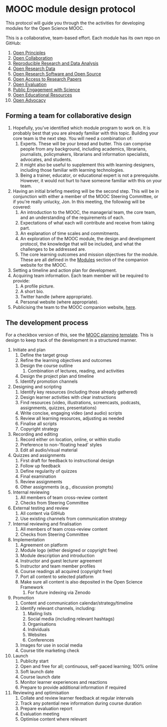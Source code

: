 # MOOC module design protocol

This protocol will guide you through the the activities for developing modules for the Open Science MOOC.

This is a collaborative, team-based effort. Each module has its own repo on GitHub:

1. [Open Principles](https://github.com/OpenScienceMOOC/Module-1-Open-Principles)
2. [Open Collaboration](https://github.com/OpenScienceMOOC/Module-2-Collaborative-Platforms)
3. [Reproducible Research and Data Analysis](https://github.com/OpenScienceMOOC/Module-3-Reproducible-Research-and-Data-Analysis)
4. [Open Research Data](https://github.com/OpenScienceMOOC/Module-4-Open-Research-Data)
5. [Open Research Software and Open Source](https://github.com/OpenScienceMOOC/Module-5-Open-Research-Software-and-Open-Source/)
6. [Open Access to Research Papers](https://github.com/OpenScienceMOOC/Module-6-Open-Access-to-Research-Papers)
7. [Open Evaluation](https://github.com/OpenScienceMOOC/Module-7-Open-Evaluation)
8. [Public Engagement with Science](https://github.com/OpenScienceMOOC/Module-8-Public-Engagement-with-Science)
9. [Open Educational Resources](https://github.com/OpenScienceMOOC/Module-9-Open-Educational-Resources)
10. [Open Advocacy](https://github.com/OpenScienceMOOC/Module-10-Open-Advocacy)


## Forming a team for collaborative design

1. Hopefully, you've identified which module program to work on. It is probably best that you are already familiar with this topic. Building your core team is the next step. You will need a combination of:
   1. Experts. These will be your bread and butter. This can comprise people from any background, including academics, librarians, journalists, policymakers, librarians and information specialists, advocates, and students.
   2. It might also be useful to supplement this with learning designers, including those familiar with learning technologies.
   3. Being a trainer, educator, or educational expert is not a prerequisite. However, it would not hurt to have someone familiar with this on your team.
2. Having an initial briefing meeting will be the second step. This will be in conjunction with either a member of the MOOC Steering Committee, or if you're really unlucky, Jon. In this meeting, the following will be covered:
   1. An introduction to the MOOC, the managerial team, the core team, and an understanding of the requirements of each.
   2. Expectations of what each will contribute and receive from taking part.
   3. An explanation of time scales and commitments.
   4. An exploration of the MOOC module, the design and development protocol, the knowledge that will be included, and what the challenges to be addressed are.
   5. The core learning outcomes and mission objectives for the module. These are all defined in the [Modules](https://opensciencemooc.eu/modules/) section of the companion website for the MOOC.
3. Setting a timeline and action plan for development.
4. Acquiring team information. Each team member will be required to provide:
   1. A profile picture.
   2. A short bio.
   3. Twitter handle (where appropriate).
   4. Personal website (where appropriate).
5. Publicising the team to the MOOC companion website, [here](https://opensciencemooc.eu/people/#production).

## The development process

For a checkbox version of this, see the [MOOC planning template](MOOC_planning_template.md). This is design to keep track of the development in a structured manner.

1. Initiate and plan
   1. Define the target group  
   2. Refine the learning objectives and outcomes 
   3. Design the course outline 
       1. Combination of lectures, reading, and activities 
   4. Design the project plan and timeline 
   5. Identify promotion channels 
2. Designing and scripting
   1. Identify key resources (including those already gathered) 
   2. Design learner activities with clear instructions 
   3. Find resources (video, illustrations, screencasts, podcasts, assignments, quizzes, presentations) 
   4. Write concise, engaging video (and audio) scripts 
   5. Review all learning resources, adjusting as needed 
   6. Finalise all scripts 
   7. Copyright strategy 
3. Recording and editing
   1. Record either on location, online, or within studio 
   2. Preference to non-'floating head' styles 
   3. Edit all audio/visual material 
4. Quizzes and assignments
   1. First draft for feedback to instructional design 
   2. Follow up feedback 
   3. Define regularity of quizzes 
   4. Final examination 
   5. Review assignments  
   6. Other assignments (e.g., discussion prompts) 
5. Internal reviewing
   1. All members of team cross-review content 
   2. Checks from Steering Committee 
6. External testing and review 
   1. All content via GitHub 
   2. Use existing channels from communication strategy 
7. Internal reviewing and finalisation 
   1. All members of team cross-review content 
   2. Checks from Steering Committee 
8. Implementation 
   1. Agreement on platform 
   2. Module logo (either designed or copyright free) 
   3. Module description and introduction 
   4. Instructor and guest lecturer agreement 
   5. Instructor and team member profiles 
   6. Course readings all acquired (copyright free) 
   7. Port all content to selected platform 
   8. Make sure all content is also deposited in the Open Science Framework 
       1. For future indexing via Zenodo 
9. Promotion
   1. Content and communication calendar/strategy/timeline 
   2. Identify relevant channels, including:
       1. Mailing lists 
       2. Social media (including relevant hashtags) 
       3. Organisations 
       4. Individuals 
       5. Websites 
       6. Conferences 
   3. Images for use in social media 
   4. Course title marketing check  
10. Launch
    1. Publicity start 
    2. Open and free for all; continuous, self-paced learning; 100% online 
    3. Soft launch date 
    4. Course launch date 
    5. Monitor learner experiences and reactions 
    6. Prepare to provide additional information if required 
11. Reviewing and optimisation 
    1. Collate and review learner feedback at regular intervals 
    2. Track any potential new information during course duration 
    3. Prepare evaluation report 
    4. Evaluation meeting 
    5. Optimise content where relevant 
